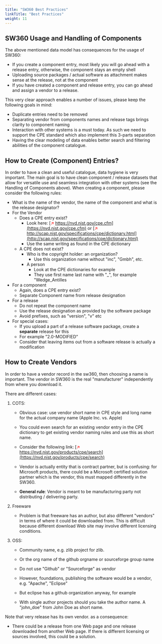 ```yaml
---
title: "SW360 Best Practices"
linkTitle: "Best Practices"
weight: 11
---
```


## SW360 Usage and Handling of Components
The above mentioned data model has consequences for the usage of SW360:

- If you create a component entry, most likely you will go ahead with a release entry, otherwise, the component stays an empty shell
- Uploading source packages / actual software as attachment makes sense at the release, not at the component
- If you have created a component and release entry, you can go ahead and assign a vendor to a release.

This very clear approach enables a number of issues, please keep the following goals in mind:

- Duplicate entries need to be removed
- Separating vendor from components names and release tags brings clarity to component naming
- Interaction with other systems is a must today. As such we need to support the CPE standard which also implement this 3-parts separation
- Having the clear modeling of data enables better search and filtering abilities of the component catalogue.

## How to Create (Component) Entries?
In order to have a clean and useful catalogue, data hygiene is very important. The main goal is to have clean component / release datasets that allow for versatile use and seamless integration with other systems (see the Handling of Components above). When creating a component, please consider the following rules:

- What is the name of the vendor, the name of the component and what is the release designator?
- For the Vendor
    - Does a CPE entry exist?
        - Look here: [<span style="color:red">&#8599;</span> https://nvd.nist.gov/cpe.cfm](https://nvd.nist.gov/cpe.cfm) or [<span style="color:red">&#8599;</span> http://scap.nist.gov/specifications/cpe/dictionary.html](http://scap.nist.gov/specifications/cpe/dictionary.html)
        - Use the same writing as found in the CPE dictionary
    - A CPE does not exist?
        - Who is the copyright holder: an organization?
            - Use this organization name without "inc", "Gmbh", etc.
        - A person
            - Look at the CPE dictionaries for example
            - They use first name last name with "_", for example "Wedge_Antilles
- For a component
    - Again, does a CPE entry exist?
    - Separate Component name from release designation
- For a release
    - Do not repeat the component name
    - Use the release designation as provided by the software package
    - Avoid prefixes, such as "version", "v" etc
- For special cases:
    - If you upload a part of a release software package, create a **separate** release for this
    - For example "2.0-MODIFIED"
    - Consider that leaving items out from a software release is actually a modification

## How to Create Vendors
In order to have a vendor record in the sw360, then choosing a name is important. The vendor in SW360 is the real "manufacturer" independently from where you download it.

There are different cases:

1. COTS:

	- Obvious case: use vendor short name in CPE style and long name for the actual company name (Apple Inc. vs. Apple)

	- You could even search for an existing vendor entry in the CPE dictionary to get existing vendor naming rules and use this as short name.

	- Consider the following link: [<span style="color:red">&#8599;</span>  https://nvd.nist.gov/products/cpe/search](https://nvd.nist.gov/products/cpe/search)

	- Vendor is actually entity that is contract partner, but is confusing: for Microsoft products, there could be a Microsoft certified solution partner which is the vendor, this must mapped differently in the SW360.

	- **General rule**: Vendor is meant to be manufacturing party not distributing / delivering party.

2. Freeware

	- Problem is that freeware has an author, but also different "vendors" in terms of where it could be downloaded from. This is difficult because different download Web site may involve different licensing conditions.

3. OSS:

	- Community name, e.g. zlib project for zlib.

	- Or the org name of the github orgname or sourceforge group name

	- Do not use "Github" or "Sourceforge" as vendor

	- However, foundations, publishing the software would be a vendor, e.g. "Apache", "Eclipse"

	- But eclipse has a github organization anyway, for example

	- With single author projects should you take the author name. A "john_doe" from John Doe as short name.

Note that very release has its own vendor. as a consequence:

- There could be a release from one Web page and one release downloaded from another Web page. If there is different licensing or sources involved, this could be a solution.
